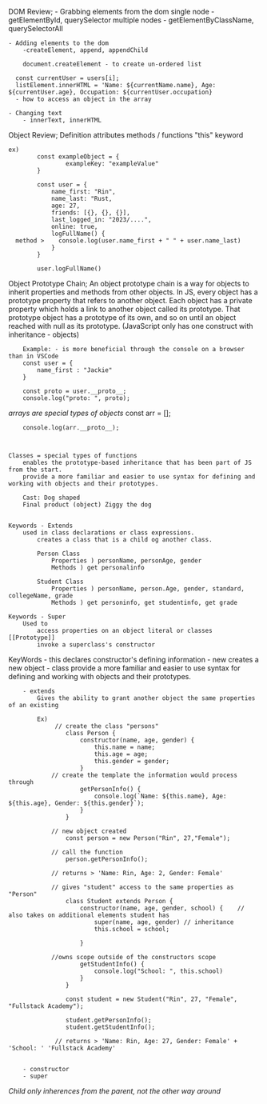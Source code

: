 DOM Review;
    - Grabbing elements from the dom
        single node - getElementById, querySelector
        multiple nodes - getElementByClassName, querySelectorAll

    - Adding elements to the dom
        -createElement, append, appendChild

        document.createElement - to create un-ordered list

      const currentUser = users[i];
      listElement.innerHTML = 'Name: ${currentName.name}, Age: ${currentUser.age}, Occupation: ${currentUser.occupation}  
      - how to access an object in the array

    - Changing text
        - innerText, innerHTML
    

Object Review;
    Definition 
    attributes
    methods / functions
    "this" keyword

    ex)
            const exampleObject = {
                    exampleKey: "exampleValue"
            } 

            const user = {
                name_first: "Rin",
                name_last: "Rust,
                age: 27,
                friends: [{}, {}, {}],
                last_logged_in: "2023/....",
                online: true,
                logFullName() {
      method >    console.log(user.name_first + " " + user.name_last)
                }
            } 

            user.logFullName()


Object Prototype Chain;
    An object prototype chain is a way for objects to inherit properties and methods from other objects.
        In JS, every object has a prototype property that refers to another object.
    Each object has a private property which holds a link to another object called its prototype.
        That prototype object has a prototype of its own, and so on until an object reached with null as its prototype.
        (JavaScript only has one construct with inheritance - objects)

        Example: - is more beneficial through the console on a browser than in VSCode 
        const user = {
            name_first : "Jackie"
        }

        const proto = user.__proto__;
        console.log("proto: ", proto);


*arrays are special types of objects*
        const arr = [];

        console.log(arr.__proto__);



    Classes = special types of functions 
        enables the prototype-based inheritance that has been part of JS from the start.
        provide a more familiar and easier to use syntax for defining and working with objects and their prototypes.

        Cast: Dog shaped 
        Final product (object) Ziggy the dog


    Keywords - Extends
        used in class declarations or class expressions.
            creates a class that is a child og another class.

            Person Class
                Properties ) personName, personAge, gender
                Methods ) get personalinfo

            Student Class
                Properties ) personName, person.Age, gender, standard, collegeName, grade
                Methods ) get personinfo, get studentinfo, get grade 

    Keywords - Super
        Used to
            access properties on an object literal or classes [[Prototype]]
            invoke a superclass's constructor

   KeyWords
        - this
            declares constructor's defining information
        - new
            creates a new object
        - class
            provide a more familiar and easier to use syntax for defining and working with objects and their prototypes.

        - extends
            Gives the ability to grant another object the same properties of an existing 

            Ex)
                 // create the class "persons"
                    class Person {
                        constructor(name, age, gender) {
                            this.name = name;
                            this.age = age; 
                            this.gender = gender;
                        }
                // create the template the information would process through 
                        getPersonInfo() {
                            console.log(`Name: ${this.name}, Age: ${this.age}, Gender: ${this.gender}`);
                        }
                    }

                // new object created
                    const person = new Person("Rin", 27,"Female");

                // call the function
                    person.getPersonInfo();

                // returns > 'Name: Rin, Age: 2, Gender: Female'

                // gives "student" access to the same properties as "Person"
                    class Student extends Person {
                        constructor(name, age, gender, school) {    // also takes on additional elements student has 
                            super(name, age, gender) // inheritance 
                            this.school = school;

                        }

                //owns scope outside of the constructors scope
                        getStudentInfo() {
                            console.log("School: ", this.school)
                        }
                    }

                    const student = new Student("Rin", 27, "Female", "Fullstack Academy");

                    student.getPersonInfo();
                    student.getStudentInfo();

                 // returns > 'Name: Rin, Age: 27, Gender: Female' + 'School: ' 'Fullstack Academy'

                 
        - constructor 
        - super

*Child only inherences from the parent, not the other way around*